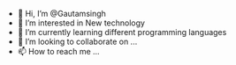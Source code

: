 - 👋 Hi, I’m @Gautamsingh
- 👀 I’m interested in New technology
- 🌱 I’m currently learning different programming languages
- 💞️ I’m looking to collaborate on ...
- 📫 How to reach me ...

<!---
Gautamsinghautam/Gautamsinghautam is a ✨ special ✨ repository because its `README.md` (this file) appears on your GitHub profile.
You can click the Preview link to take a look at your changes.
--->
